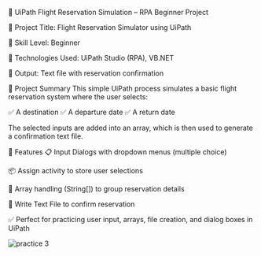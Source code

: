 🛫 UiPath Flight Reservation Simulation – RPA Beginner Project

🚀 Project Title: Flight Reservation Simulator using UiPath

📅 Skill Level: Beginner

📂 Technologies Used: UiPath Studio (RPA), VB.NET

📄 Output: Text file with reservation confirmation


🧠 Project Summary
This simple UiPath process simulates a basic flight reservation system where the user selects:

✅ A destination
✅ A departure date
✅ A return date

The selected inputs are added into an array, which is then used to generate a confirmation text file.

🧰 Features
📋 Input Dialogs with dropdown menus (multiple choice)

📦 Assign activity to store user selections

🧮 Array handling (String[]) to group reservation details

📝 Write Text File to confirm reservation

✅ Perfect for practicing user input, arrays, file creation, and dialog boxes in UiPath

![practice 3](https://github.com/user-attachments/assets/4fabea40-fb59-46c5-b3ea-3d37d56c8ea6)
